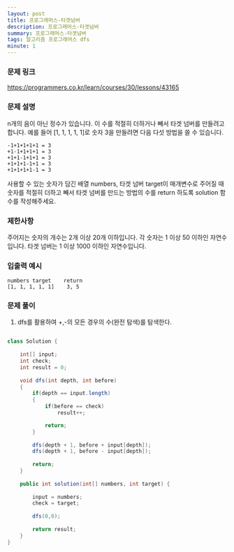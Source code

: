 ```yaml
---
layout: post
title: 프로그래머스-타겟넘버
description: 프로그래머스-타겟넘버
summary: 프로그래머스-타겟넘버
tags: 알고리즘 프로그래머스 dfs
minute: 1
---
```


### 문제 링크

https://programmers.co.kr/learn/courses/30/lessons/43165

### 문제 설명

n개의 음이 아닌 정수가 있습니다. 이 수를 적절히 더하거나 빼서 타겟 넘버를 만들려고 합니다. 예를 들어 [1, 1, 1, 1, 1]로 숫자 3을 만들려면 다음 다섯 방법을 쓸 수 있습니다.

```
-1+1+1+1+1 = 3
+1-1+1+1+1 = 3
+1+1-1+1+1 = 3
+1+1+1-1+1 = 3
+1+1+1+1-1 = 3
```

사용할 수 있는 숫자가 담긴 배열 numbers, 타겟 넘버 target이 매개변수로 주어질 때 숫자를 적절히 더하고 빼서 타겟 넘버를 만드는 방법의 수를 return 하도록 solution 함수를 작성해주세요.

### 제한사항

주어지는 숫자의 개수는 2개 이상 20개 이하입니다.
각 숫자는 1 이상 50 이하인 자연수입니다.
타겟 넘버는 1 이상 1000 이하인 자연수입니다.

### 입출력 예시

```
numbers	target	  return
[1, 1, 1, 1, 1]	   3, 5

```

### 문제 풀이

1. dfs를 활용하여 +,-의 모든 경우의 수(완전 탐색)를 탐색한다.

```java

class Solution {
    
    int[] input;
    int check;
    int result = 0;
    
    void dfs(int depth, int before)
    {
        if(depth == input.length)
        {
            if(before == check)
                result++;

            return;
        }
        
        dfs(depth + 1, before + input[depth]);
        dfs(depth + 1, before - input[depth]);
        
        return;
    }
    
    public int solution(int[] numbers, int target) {
        
        input = numbers;
        check = target;
        
        dfs(0,0);
        
        return result;
    }
}

```
